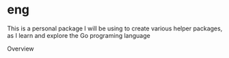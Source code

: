 # eng

This is a personal package I will be using to create various helper packages, as I learn and explore the Go programing language

Overview
